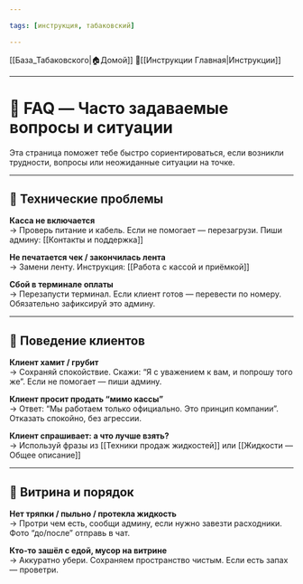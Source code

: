 ```yaml
---

tags: [инструкция, табаковский]

---
```


[[База_Табаковского|🏠Домой]]
📁[[Инструкции Главная|Инструкции]]

---
# 🧭 FAQ — Часто задаваемые вопросы и ситуации

Эта страница поможет тебе быстро сориентироваться, если возникли трудности, вопросы или неожиданные ситуации на точке.

---

## 🚨 Технические проблемы

**Касса не включается**  
→ Проверь питание и кабель. Если не помогает — перезагрузи. Пиши админу: [[Контакты и поддержка]]

**Не печатается чек / закончилась лента**  
→ Замени ленту. Инструкция: [[Работа с кассой и приёмкой]]

**Сбой в терминале оплаты**  
→ Перезапусти терминал. Если клиент готов — перевести по номеру. Обязательно зафиксируй это админу.

---

## 🧊 Поведение клиентов

**Клиент хамит / грубит**  
→ Сохраняй спокойствие. Скажи: “Я с уважением к вам, и попрошу того же”. Если не помогает — пиши админу.

**Клиент просит продать “мимо кассы”**  
→ Ответ: “Мы работаем только официально. Это принцип компании”. Отказать спокойно, без агрессии.

**Клиент спрашивает: а что лучше взять?**  
→ Используй фразы из [[Техники продаж жидкостей]] или [[Жидкости — Общее описание]]

---

## 🧼 Витрина и порядок

**Нет тряпки / пыльно / протекла жидкость**  
→ Протри чем есть, сообщи админу, если нужно завезти расходники. Фото “до/после” отправь в чат.

**Кто-то зашёл с едой, мусор на витрине**  
→ Аккуратно убери. Сохраняем пространство чистым. Если есть запах — проветри.

